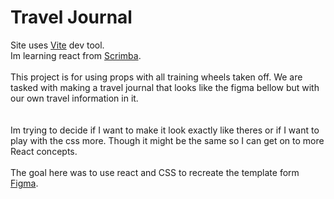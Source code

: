 # Travel Journal
Site uses [Vite](https://vitejs.dev/) dev tool.
<br>
Im learning react from [Scrimba](https://scrimba.com/learn/learnreact).
<br><br>
This project is for using props with all training wheels taken off. We are tasked with making a travel journal that looks like the figma bellow but with our own travel information in it.  
<br><br>
Im trying to decide if I want to make it look exactly like theres or if I want to play with the css more. Though it might be the same so I can get on to more React concepts.
<br><br>
The goal here was to use react and CSS to recreate the template form [Figma](https://www.figma.com/file/QG4cOExkdbIbhSfWJhs2gs/Travel-Journal).
